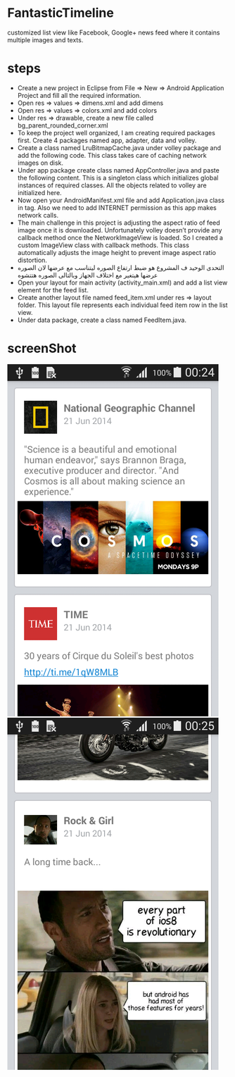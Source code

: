 # FantasticTimeline
customized list view like Facebook, Google+ news feed where it contains multiple images and texts.

# steps
- Create a new project in Eclipse from File ⇒ New ⇒ Android Application Project and fill all the required information.
- Open res ⇒ values ⇒ dimens.xml and add dimens
- Open res ⇒ values ⇒ colors.xml and add colors
- Under res ⇒ drawable, create a new file called bg_parent_rounded_corner.xml 
- To keep the project well organized, I am creating required packages first. Create 4 packages named app, adapter, data and volley. 
- Create a class named LruBitmapCache.java under volley package and add the following code. This class takes care of caching network images on disk.
- Under app package create class named AppController.java and paste the following content. This is a singleton class which initializes global instances of required classes. All the objects related to volley are initialized here.
- Now open your AndroidManifest.xml file and add Application.java class in <application> tag. Also we need to add INTERNET permission as this app makes network calls.
- The main challenge in this project is adjusting the aspect ratio of feed image once it is downloaded. Unfortunately volley doesn’t provide any callback method once the NetworkImageView is loaded. So I created a custom ImageView class with callback methods. This class automatically adjusts the image height to prevent image aspect ratio distortion.
- التحدى الوحيد ف المشروع هو ضبط ارتفاع الصوره ليتناسب مع عرضها لان الصوره عرضها هيتغير مع اختلاف الجهاز وبالتالى الصوره هتتشوه
- Open your layout for main activity (activity_main.xml) and add a list view element for the feed list.
- Create another layout file named feed_item.xml under res ⇒ layout folder. This layout file represents each individual feed item row in the list view.
- Under data package, create a class named FeedItem.java.

# screenShot
![alt tag](https://github.com/MostafaAnter/FantasticTimeline/blob/master/device-2016-02-06-002509.png)
![alt tag](https://github.com/MostafaAnter/FantasticTimeline/blob/master/device-2016-02-06-002549.png)
